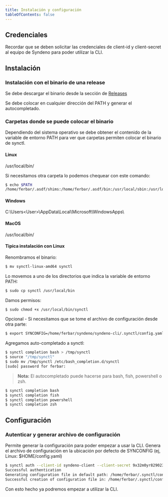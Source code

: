 ```yaml
---
title: Instalación y configuración
tableOfContents: false
---
```


## Credenciales
Recordar que se deben solicitar las credenciales de client-id y client-secret al equipo de Syndeno para poder utilizar la CLI.

## Instalación

### Instalación con el binario de una release

Se debe descargar el binario desde la sección de [Releases](releases)

Se debe colocar en cualquier dirección del PATH y generar el autocompletado.

### Carpetas donde se puede colocar el binario

Dependiendo del sistema operativo se debe obtener el contenido de la variable de entorno PATH para ver que carpetas permiten colocar el binario de synctl.

#### Linux
/usr/local/bin/

Si necesitamos otra carpeta lo podemos chequear con este comando:

```bash
$ echo $PATH
/home/ferbar/.asdf/shims:/home/ferbar/.asdf/bin:/usr/local/sbin:/usr/local/bin:/usr/sbin:/usr/bin:/sbin:/bin:/usr/games:/usr/local/games:/snap/bin:/snap/bin:/usr/local/go/bin:/home/ferbar/go/bin:/home/ferbar/Apps/bin
```

#### Windows

C:\Users\<User>\AppData\Local\Microsoft\WindowsApps\

#### MacOS

/usr/local/bin/

#### Tipica instalación con Linux

Renombramos el binario:

```bash
$ mv synctl-linux-amd64 synctl
```

Lo movemos a uno de los directorios que indica la variable de entorno PATH:

```bash
$ sudo cp synctl /usr/local/bin
```

Damos permisos:

```bash
$ sudo chmod +x /usr/local/bin/synctl
```

Opcional - Si necesitamos que se tome el archivo de configuración desde otra parte:

```bash
$ export SYNCONFIG=/home/ferbar/syndeno/syndeno-cli/.synctl/config.yaml
```

Agregamos auto-completado a synctl:

```bash
$ synctl completion bash > /tmp/synctl
$ source "/tmp/synctl"
$ sudo mv /tmp/synctl /etc/bash_completion.d/synctl
[sudo] password for ferbar:
```

> **Nota:** El autocompletado puede hacerse para bash, fish, powershell o zsh.

```bash
$ synctl completion bash
$ synctl completion fish
$ synctl completion powershell
$ synctl completion zsh
```

## Configuración

### Autenticar y generar archivo de configuración

Permite generar la configuración para poder empezar a usar la CLI. Genera el archivo de configuración en la ubicación por defecto de SYNCONFIG (ej, Linux: $HOME/config.yaml)

```bash
$ synctl auth --client-id syndeno-client --client-secret 9x32m0yr829023 --realm A-0000000003
Successful authentication
Generating configuration file in default path: /home/ferbar/.synctl/config.yaml
Successful creation of configuration file in: /home/ferbar/.synctl/config.yaml
```

Con esto hecho ya podremos empezar a utilizar la CLI.

